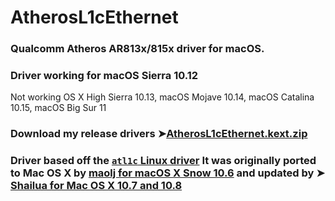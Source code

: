 # AtherosL1cEthernet
### Qualcomm Atheros AR813x/815x driver for macOS.
### Driver working for macOS Sierra 10.12 
 Not working OS X High Sierra 10.13, macOS Mojave 10.14, macOS Catalina 10.15, macOS Big Sur 11
### Download my release drivers ➤[AtherosL1cEthernet.kext.zip](https://github.com/chris1111/AtherosL1cEthernet/releases/tag/V1)

### Driver based off the [`atl1c` Linux driver](https://github.com/torvalds/linux/tree/master/drivers/net/ethernet/atheros/atl1c) It was originally ported to Mac OS X by [maolj for macOS X Snow 10.6](https://code.google.com/archive/p/iats/downloads) and updated by ➤ [Shailua for Mac OS X 10.7 and 10.8](https://code.google.com/archive/p/iats/)

